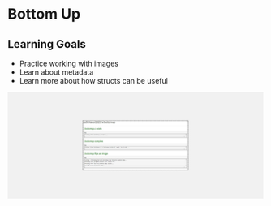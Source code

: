 <h1>Bottom Up</h1>
<h2>Learning Goals</h2>

<ul>
<li>Practice working with images</li>
<li>Learn about metadata</li>
<li>Learn more about how structs can be useful</li>
</ul>


<img src="assets/bottom_up.png">
